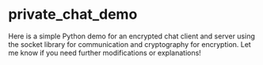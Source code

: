 # private_chat_demo
Here is a simple Python demo for an encrypted chat client and server using the socket library for communication and cryptography for encryption. Let me know if you need further modifications or explanations!
